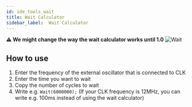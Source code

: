 ```yaml
---
id: ide_tools_wait
title: Wait Calculator
sidebar_label:  Wait Calculator
---
```


**&#x26A0; We might change the way the wait calculator works until 1.0**
![Wait](/img/ide/Wait.png)

## How to use
1. Enter the frequency of the external oscillator that is connected to CLK
2. Enter the time you want to wait
3. Copy the number of cycles to wait
4. Write e.g. `Wait(6000000);` (If your CLK frequency is 12MHz, you can write e.g. 100ms instead of using the wait calculator)
